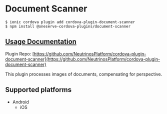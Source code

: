 # Document Scanner

```text
$ ionic cordova plugin add cordova-plugin-document-scanner
$ npm install @oneserve-cordova-plugins/document-scanner
```

## [Usage Documentation](https://oneserve.gitbook.io/oneserve-cordova-plugins/plugins/document-scanner/)

Plugin Repo: [https://github.com/NeutrinosPlatform/cordova-plugin-document-scanner](https://github.com/NeutrinosPlatform/cordova-plugin-document-scanner)

This plugin processes images of documents, compensating for perspective.

## Supported platforms

* Android
  * iOS

